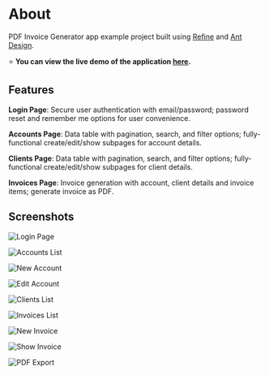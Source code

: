 # About

PDF Invoice Generator app example project built using [Refine](https://refine.dev/) and [Ant Design](https://ant.design/).

⭐ **You can view the live demo of the application [here](https://refine-digitalocean-invoicer-vlxq8.ondigitalocean.app/).**

## Features

**Login Page**: Secure user authentication with email/password; password reset and remember me options for user convenience.

**Accounts Page**: Data table with pagination, search, and filter options; fully-functional create/edit/show subpages for account details.

**Clients Page**: Data table with pagination, search, and filter options; fully-functional create/edit/show subpages for client details.

**Invoices Page**: Invoice generation with account, client details and invoice items; generate invoice as PDF.

## Screenshots

![Login Page](https://refine.ams3.cdn.digitaloceanspaces.com/blog/invoicer/login-page.png)

![Accounts List](https://refine.ams3.cdn.digitaloceanspaces.com/blog/invoicer/accounts-list.png)

![New Account](https://refine.ams3.cdn.digitaloceanspaces.com/blog/invoicer/accounts-new.png)

![Edit Account](https://refine.ams3.cdn.digitaloceanspaces.com/blog/invoicer/accounts-edit.png)

![Clients List](https://refine.ams3.cdn.digitaloceanspaces.com/blog/invoicer/clients-list.png)

![Invoices List](https://refine.ams3.cdn.digitaloceanspaces.com/blog/invoicer/invoices-list.png)

![New Invoice](https://refine.ams3.cdn.digitaloceanspaces.com/blog/invoicer/invoices-new.png)

![Show Invoice](https://refine.ams3.cdn.digitaloceanspaces.com/blog/invoicer/invoices-show.png)

![PDF Export](https://refine.ams3.cdn.digitaloceanspaces.com/blog/invoicer/pdf-export.png)
